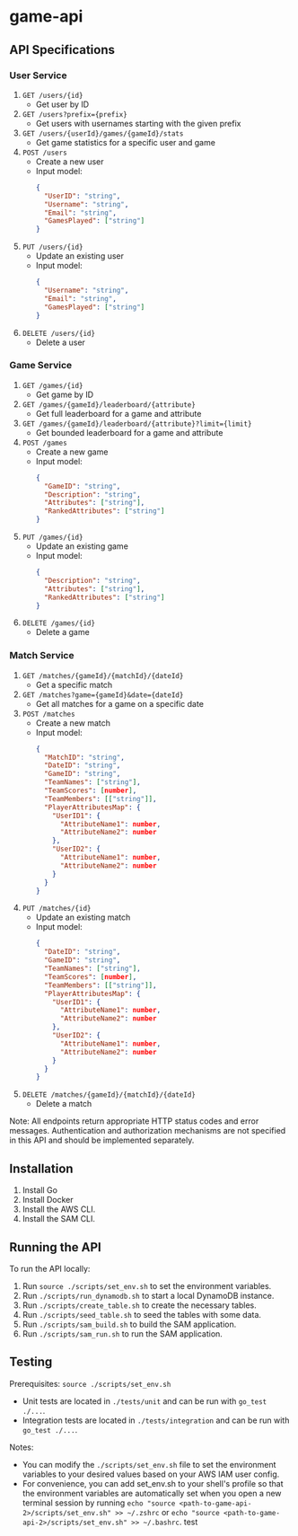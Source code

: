 # game-api

## API Specifications

### User Service

1. `GET /users/{id}`
   - Get user by ID
2. `GET /users?prefix={prefix}`
   - Get users with usernames starting with the given prefix
3. `GET /users/{userId}/games/{gameId}/stats`
   - Get game statistics for a specific user and game
4. `POST /users`
   - Create a new user
   - Input model:
     ```json
     {
       "UserID": "string",
       "Username": "string",
       "Email": "string",
       "GamesPlayed": ["string"]
     }
     ```
5. `PUT /users/{id}`
   - Update an existing user
   - Input model:
     ```json
     {
       "Username": "string",
       "Email": "string",
       "GamesPlayed": ["string"]
     }
     ```
6. `DELETE /users/{id}`
   - Delete a user

### Game Service

1. `GET /games/{id}`
   - Get game by ID
2. `GET /games/{gameId}/leaderboard/{attribute}`
   - Get full leaderboard for a game and attribute
3. `GET /games/{gameId}/leaderboard/{attribute}?limit={limit}`
   - Get bounded leaderboard for a game and attribute
4. `POST /games`
   - Create a new game
   - Input model:
     ```json
     {
       "GameID": "string",
       "Description": "string",
       "Attributes": ["string"],
       "RankedAttributes": ["string"]
     }
     ```
5. `PUT /games/{id}`
   - Update an existing game
   - Input model:
     ```json
     {
       "Description": "string",
       "Attributes": ["string"],
       "RankedAttributes": ["string"]
     }
     ```
6. `DELETE /games/{id}`
   - Delete a game

### Match Service

1. `GET /matches/{gameId}/{matchId}/{dateId}`
   - Get a specific match
2. `GET /matches?game={gameId}&date={dateId}`
   - Get all matches for a game on a specific date
3. `POST /matches`
   - Create a new match
   - Input model:
     ```json
     {
       "MatchID": "string",
       "DateID": "string",
       "GameID": "string",
       "TeamNames": ["string"],
       "TeamScores": [number],
       "TeamMembers": [["string"]],
       "PlayerAttributesMap": {
         "UserID1": {
           "AttributeName1": number,
           "AttributeName2": number
         },
         "UserID2": {
           "AttributeName1": number,
           "AttributeName2": number
         }
       }
     }
     ```
4. `PUT /matches/{id}`
   - Update an existing match
   - Input model:
     ```json
     {
       "DateID": "string",
       "GameID": "string",
       "TeamNames": ["string"],
       "TeamScores": [number],
       "TeamMembers": [["string"]],
       "PlayerAttributesMap": {
         "UserID1": {
           "AttributeName1": number,
           "AttributeName2": number
         },
         "UserID2": {
           "AttributeName1": number,
           "AttributeName2": number
         }
       }
     }
     ```
5. `DELETE /matches/{gameId}/{matchId}/{dateId}`
   - Delete a match

Note: All endpoints return appropriate HTTP status codes and error messages. Authentication and authorization mechanisms are not specified in this API and should be implemented separately.

## Installation

1. Install Go
2. Install Docker
3. Install the AWS CLI.
4. Install the SAM CLI.

## Running the API

To run the API locally:

1. Run `source ./scripts/set_env.sh` to set the environment variables.
2. Run `./scripts/run_dynamodb.sh` to start a local DynamoDB instance.
3. Run `./scripts/create_table.sh` to create the necessary tables.
4. Run `./scripts/seed_table.sh` to seed the tables with some data.
5. Run `./scripts/sam_build.sh` to build the SAM application.
6. Run `./scripts/sam_run.sh` to run the SAM application.

## Testing
Prerequisites: `source ./scripts/set_env.sh`
- Unit tests are located in `./tests/unit` and can be run with `go_test ./...`.
- Integration tests are located in `./tests/integration` and can be run with `go_test ./...`.

Notes:
- You can modify the `./scripts/set_env.sh` file to set the environment variables to your desired values based on your AWS IAM user config.
- For convenience, you can add set_env.sh to your shell's profile so that the environment variables are automatically set when you open a new terminal session by running `echo "source <path-to-game-api-2>/scripts/set_env.sh" >> ~/.zshrc` or `echo "source <path-to-game-api-2>/scripts/set_env.sh" >> ~/.bashrc`.
test
